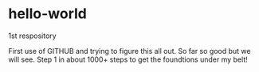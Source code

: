 # hello-world
1st respository

First use of GITHUB and trying to figure this all out.  So far so good but we will see.
Step 1 in about 1000+ steps to get the foundtions under my belt!
